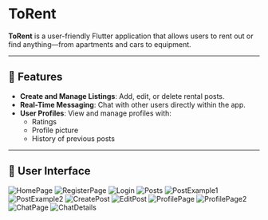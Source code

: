# ToRent

**ToRent** is a user-friendly Flutter application that allows users to rent out or find anything—from apartments and cars to equipment.

---

## 🌟 Features

- **Create and Manage Listings**: Add, edit, or delete rental posts.
- **Real-Time Messaging**: Chat with other users directly within the app.
- **User Profiles**: View and manage profiles with:
  - Ratings
  - Profile picture
  - History of previous posts

---

## 📱 User Interface

![HomePage](https://github.com/user-attachments/assets/88d705ce-02ca-49a6-a03c-74ab348209c6)
![RegisterPage](https://github.com/user-attachments/assets/74cc63b8-e4c2-4b66-9ed5-5c9bd58c52da)
![Login](https://github.com/user-attachments/assets/04178854-808a-4141-a6ff-85336f16dc4d)
![Posts](https://github.com/user-attachments/assets/74bc85fb-a2f7-4d41-838a-8a6a04023229)
![PostExample1](https://github.com/user-attachments/assets/e5f6ddd2-49fb-4950-8f48-64476909e793)
![PostExample2](https://github.com/user-attachments/assets/97e09489-e103-4d2c-a415-40b0cc1f5971)
![CreatePost](https://github.com/user-attachments/assets/477dfacb-e054-4ea9-9151-34f79077efef)
![EditPost](https://github.com/user-attachments/assets/e0ae34b4-c47e-44cb-9d1c-7cf31638bde5)
![ProfilePage](https://github.com/user-attachments/assets/9514e3b4-59ce-48b0-ab96-632b95dfb30c)
![ProfilePage2](https://github.com/user-attachments/assets/9b8f07ee-5165-45cb-be4f-69633ebc4322)
![ChatPage](https://github.com/user-attachments/assets/b3dab7d6-7fae-4c9d-957c-ee9c10c17bbd)
![ChatDetails](https://github.com/user-attachments/assets/e51acafc-091c-468a-bbe2-3d615ac59a23)
